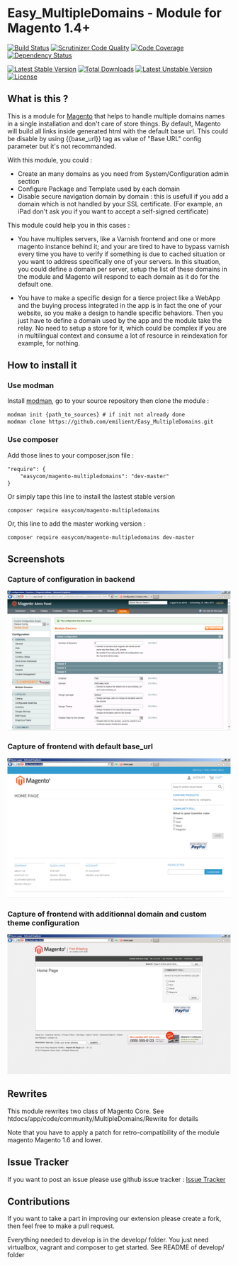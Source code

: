 # Easy_MultipleDomains - Module for Magento 1.4+

[![Build Status](https://travis-ci.org/Easycom-Solutions/Easy_MultipleDomains.svg?branch=master)](https://travis-ci.org/Easycom-Solutions/Easy_MultipleDomains)
[![Scrutinizer Code Quality](https://scrutinizer-ci.com/g/Easycom-Solutions/Easy_MultipleDomains/badges/quality-score.png?b=master)](https://scrutinizer-ci.com/g/Easycom-Solutions/Easy_MultipleDomains/?branch=master)
[![Code Coverage](https://scrutinizer-ci.com/g/Easycom-Solutions/Easy_MultipleDomains/badges/coverage.png?b=master)](https://scrutinizer-ci.com/g/Easycom-Solutions/Easy_MultipleDomains/?branch=master)
[![Dependency Status](https://www.versioneye.com/user/projects/55254533529844e503000155/badge.svg?style=flat)](https://www.versioneye.com/user/projects/55254533529844e503000155)

[![Latest Stable Version](https://poser.pugx.org/easycom/magento-multipledomains/v/stable.svg)](https://packagist.org/packages/easycom/magento-multipledomains) 
[![Total Downloads](https://poser.pugx.org/easycom/magento-multipledomains/downloads.svg)](https://packagist.org/packages/easycom/magento-multipledomains) 
[![Latest Unstable Version](https://poser.pugx.org/easycom/magento-multipledomains/v/unstable.svg)](https://packagist.org/packages/easycom/magento-multipledomains) 
[![License](https://poser.pugx.org/easycom/magento-multipledomains/license.svg)](http://opensource.org/licenses/MIT)

## What is this ?

This is a module for [Magento](http://magento.com/) that helps to handle multiple domains names in a single installation and don't care of store things.
By default, Magento will build all links inside generated html with the default base url. This could be disable by using {{base_url}} tag as value of "Base URL" config parameter but it's not recommanded.

With this module, you could : 
 - Create an many domains as you need from System/Configuration admin section
 - Configure Package and Template used by each domain
 - Disable secure navigation domain by domain : this is usefull if you add a domain which is not handled by your SSL certificate. (For example, an iPad don't ask you if you want to accept a self-signed certificate)

This module could help you in this cases : 
 - You have multiples servers, like a Varnish frontend and one or more magento instance behind it; and your are tired to have to bypass varnish every time you have to verify if something is due to cached situation or you want to address specifically one of your servers.
 In this situation, you could define a domain per server, setup the list of these domains in the module and Magento will respond to each domain as it do for the default one.

 - You have to make a specific design for a tierce project like a WebApp and the buying process integrated in the app is in fact the one of your website, so you make a design to handle specific behaviors. Then you just have to define a domain used by the app and the module take the relay.
 No need to setup a store for it, which could be complex if you are in multilingual context and consume a lot of resource in reindexation for example, for nothing.

## How to install it

### Use modman
Install [modman](https://github.com/colinmollenhour/modman), go to your source repository then clone the module :
```
modman init {path_to_sources} # if init not already done
modman clone https://github.com/emilient/Easy_MultipleDomains.git
```

### Use composer
Add those lines to your composer.json file :
```
"require": {
    "easycom/magento-multipledomains": "dev-master"
}
```

Or simply tape this line to install the lastest stable version
```
composer require easycom/magento-multipledomains
```

Or, this line to add the master working version :
```
composer require easycom/magento-multipledomains dev-master
```


## Screenshots

### Capture of configuration in backend
<img src='https://raw.githubusercontent.com/Easycom-Solutions/Easy_MultipleDomains/master/screenshots/screenshot-001.png' alt="Capture of configuration in backend" /><br/>

### Capture of frontend with default base_url
<img src='https://raw.githubusercontent.com/Easycom-Solutions/Easy_MultipleDomains/master/screenshots/screenshot-002.png' alt="Capture of frontend with default base_url" /><br/>

### Capture of frontend with additionnal domain and custom theme configuration
<img src='https://raw.githubusercontent.com/Easycom-Solutions/Easy_MultipleDomains/master/screenshots/screenshot-003.png' alt="Capture of frontend with additionnal domain and custom theme configuration" /><br/>

## Rewrites
This module rewrites two class of Magento Core.
See htdocs/app/code/community/MultipleDomains/Rewrite for details

Note that you have to apply a patch for retro-compatibility of the module magento Magento 1.6 and lower.

## Issue Tracker

If you want to post an issue please use github issue tracker : [Issue Tracker](https://github.com/Easycom-Solutions/Easy_MultipleDomains/issues)


## Contributions


If you want to take a part in improving our extension please create a fork, then feel free to make a pull request.

Everything needed to develop is in the develop/ folder.
You just need virtualbox, vagrant and composer to get started. See README of develop/ folder

